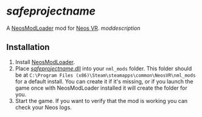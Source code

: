 ﻿# $safeprojectname$

A [NeosModLoader](https://github.com/zkxs/NeosModLoader) mod for [Neos VR](https://neos.com/). $moddescription$

## Installation
1. Install [NeosModLoader](https://github.com/zkxs/NeosModLoader).
1. Place [$safeprojectname$.dll](https://github.com/$modauthor$/$safeprojectname$/releases/latest/download/$safeprojectname$.dll) into your `nml_mods` folder. This folder should be at `C:\Program Files (x86)\Steam\steamapps\common\NeosVR\nml_mods` for a default install. You can create it if it's missing, or if you launch the game once with NeosModLoader installed it will create the folder for you.
1. Start the game. If you want to verify that the mod is working you can check your Neos logs.